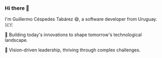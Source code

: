 ### Hi there 👋

I'm Guillermo Céspedes Tabárez 😄, a software developer from Uruguay. 🇺🇾

🦀 Building today's innovations to shape tomorrow's technological landscape.

🔮 Vision-driven leadership, thriving through complex challenges.

<!--
**dertin/dertin** is a ✨ _special_ ✨ repository because its `README.md` (this file) appears on your GitHub profile.

Here are some ideas to get you started:

- 🔭 I’m currently working on ...
- 🌱 I’m currently learning ...
- 👯 I’m looking to collaborate on ...
- 🤔 I’m looking for help with ...
- 💬 Ask me about ...
- 📫 How to reach me: ...
- 😄 Pronouns: ...
- ⚡ Fun fact: ...
-->
